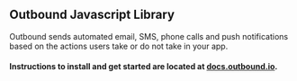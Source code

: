 ## Outbound Javascript Library
Outbound sends automated email, SMS, phone calls and push notifications based on the actions users take or do not take in your app.


#### **Instructions to install and get started are located at [docs.outbound.io](http://docs.outbound.io).**
